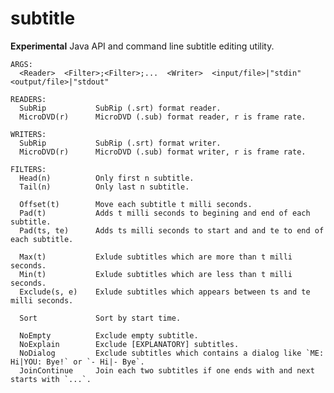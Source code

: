 subtitle
========

**Experimental** Java API and command line subtitle editing utility.

    ARGS:
      <Reader>  <Filter>;<Filter>;...  <Writer>  <input/file>|"stdin"  <output/file>|"stdout"
    
    READERS:
      SubRip           SubRip (.srt) format reader.
      MicroDVD(r)      MicroDVD (.sub) format reader, r is frame rate.
    
    WRITERS:
      SubRip           SubRip (.srt) format writer.
      MicroDVD(r)      MicroDVD (.sub) format writer, r is frame rate.
    
    FILTERS:
      Head(n)          Only first n subtitle.
      Tail(n)          Only last n subtitle.
      
      Offset(t)        Move each subtitle t milli seconds.
      Pad(t)           Adds t milli seconds to begining and end of each subtitle.
      Pad(ts, te)      Adds ts milli seconds to start and and te to end of each subtitle.
      
      Max(t)           Exlude subtitles which are more than t milli seconds.
      Min(t)           Exlude subtitles which are less than t milli seconds.
      Exclude(s, e)    Exlude subtitles which appears between ts and te milli seconds.
      
      Sort             Sort by start time.
      
      NoEmpty          Exclude empty subtitle.
      NoExplain        Exclude [EXPLANATORY] subtitles.
      NoDialog         Exclude subtitles which contains a dialog like `ME: Hi|YOU: Bye!` or `- Hi|- Bye`.
      JoinContinue     Join each two subtitles if one ends with and next starts with `...`.


